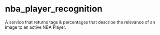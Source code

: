 # nba_player_recognition
A service that returns tags &amp; percentages that describe the relevance of an image to an active NBA Player.
